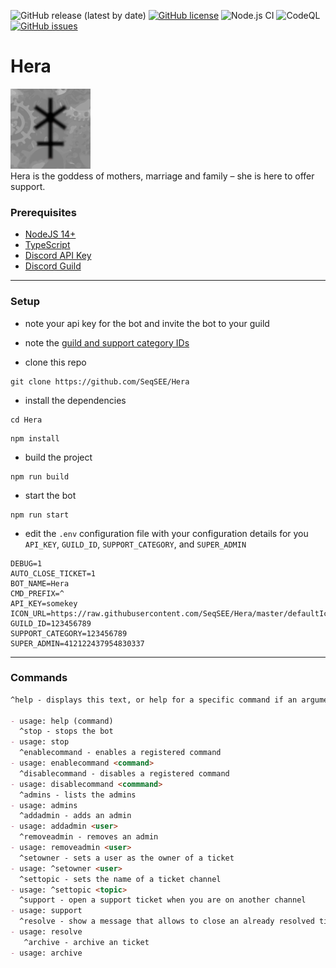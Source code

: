 ![GitHub release (latest by date)](https://img.shields.io/github/v/release/SeqSEE/Hera) [![GitHub license](https://img.shields.io/github/license/SeqSEE/Hera)](https://github.com/SeqSEE/Hera/blob/master/LICENSE.md) ![Node.js CI](https://github.com/SeqSEE/Hera/workflows/Node.js%20CI/badge.svg) ![CodeQL](https://github.com/SeqSEE/Hera/workflows/CodeQL/badge.svg) [![GitHub issues](https://img.shields.io/github/issues/SeqSEE/Hera)](https://github.com/SeqSEE/Hera/issues)

# Hera

![Hera](defaultIcon.png)  
Hera is the goddess of mothers, marriage and family – she is here to offer support.

### Prerequisites

- [NodeJS 14+](https://nodejs.org/en/download/)
- [TypeScript](https://www.typescriptlang.org/#installation)
- [Discord API Key](https://discord.com/developers/applications)
- [Discord Guild](https://support.discord.com/hc/en-us/articles/204849977-How-do-I-create-a-server-)

---

### Setup

- note your api key for the bot and invite the bot to your guild
- note the [guild and support category IDs](https://support.discord.com/hc/en-us/articles/206346498-Where-can-I-find-my-User-Server-Message-ID-)

- clone this repo

```
git clone https://github.com/SeqSEE/Hera
```

- install the dependencies

```
cd Hera
```

```
npm install
```

- build the project

```
npm run build
```

- start the bot

```
npm run start
```

- edit the `.env` configuration file with your configuration details for you `API_KEY`, `GUILD_ID`, `SUPPORT_CATEGORY`, and `SUPER_ADMIN`

```
DEBUG=1
AUTO_CLOSE_TICKET=1
BOT_NAME=Hera
CMD_PREFIX=^
API_KEY=somekey
ICON_URL=https://raw.githubusercontent.com/SeqSEE/Hera/master/defaultIcon.png
GUILD_ID=123456789
SUPPORT_CATEGORY=123456789
SUPER_ADMIN=412122437954830337
```

---

### Commands

```md
^help - displays this text, or help for a specific command if an argument is provided

- usage: help (command)
  ^stop - stops the bot
- usage: stop
  ^enablecommand - enables a registered command
- usage: enablecommand <command>
  ^disablecommand - disables a registered command
- usage: disablecommand <commmand>
  ^admins - lists the admins
- usage: admins
  ^addadmin - adds an admin
- usage: addadmin <user>
  ^removeadmin - removes an admin
- usage: removeadmin <user>
  ^setowner - sets a user as the owner of a ticket
- usage: ^setowner <user>
  ^settopic - sets the name of a ticket channel
- usage: ^settopic <topic>
  ^support - open a support ticket when you are on another channel
- usage: support
  ^resolve - show a message that allows to close an already resolved ticket
- usage: resolve
   ^archive - archive an ticket
- usage: archive
```
